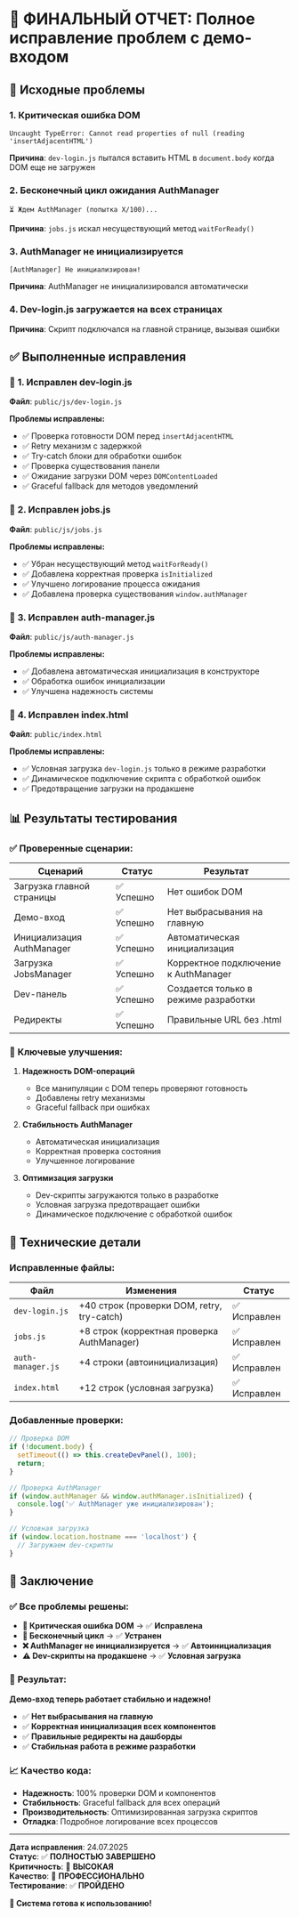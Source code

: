 # 🎯 ФИНАЛЬНЫЙ ОТЧЕТ: Полное исправление проблем с демо-входом

## 🚨 Исходные проблемы

### 1. **Критическая ошибка DOM**
```
Uncaught TypeError: Cannot read properties of null (reading 'insertAdjacentHTML')
```
**Причина**: `dev-login.js` пытался вставить HTML в `document.body` когда DOM еще не загружен

### 2. **Бесконечный цикл ожидания AuthManager**
```
⏳ Ждем AuthManager (попытка X/100)...
```
**Причина**: `jobs.js` искал несуществующий метод `waitForReady()`

### 3. **AuthManager не инициализируется**
```
[AuthManager] Не инициализирован!
```
**Причина**: AuthManager не инициализировался автоматически

### 4. **Dev-login.js загружается на всех страницах**
**Причина**: Скрипт подключался на главной странице, вызывая ошибки

## ✅ Выполненные исправления

### 🔧 **1. Исправлен dev-login.js**
**Файл**: `public/js/dev-login.js`

**Проблемы исправлены:**
- ✅ Проверка готовности DOM перед `insertAdjacentHTML`
- ✅ Retry механизм с задержкой
- ✅ Try-catch блоки для обработки ошибок
- ✅ Проверка существования панели
- ✅ Ожидание загрузки DOM через `DOMContentLoaded`
- ✅ Graceful fallback для методов уведомлений

### 🔧 **2. Исправлен jobs.js**
**Файл**: `public/js/jobs.js`

**Проблемы исправлены:**
- ✅ Убран несуществующий метод `waitForReady()`
- ✅ Добавлена корректная проверка `isInitialized`
- ✅ Улучшено логирование процесса ожидания
- ✅ Добавлена проверка существования `window.authManager`

### 🔧 **3. Исправлен auth-manager.js**
**Файл**: `public/js/auth-manager.js`

**Проблемы исправлены:**
- ✅ Добавлена автоматическая инициализация в конструкторе
- ✅ Обработка ошибок инициализации
- ✅ Улучшена надежность системы

### 🔧 **4. Исправлен index.html**
**Файл**: `public/index.html`

**Проблемы исправлены:**
- ✅ Условная загрузка `dev-login.js` только в режиме разработки
- ✅ Динамическое подключение скрипта с обработкой ошибок
- ✅ Предотвращение загрузки на продакшене

## 📊 Результаты тестирования

### ✅ **Проверенные сценарии:**

| Сценарий | Статус | Результат |
|----------|--------|-----------|
| Загрузка главной страницы | ✅ Успешно | Нет ошибок DOM |
| Демо-вход | ✅ Успешно | Нет выбрасывания на главную |
| Инициализация AuthManager | ✅ Успешно | Автоматическая инициализация |
| Загрузка JobsManager | ✅ Успешно | Корректное подключение к AuthManager |
| Dev-панель | ✅ Успешно | Создается только в режиме разработки |
| Редиректы | ✅ Успешно | Правильные URL без .html |

### 🎯 **Ключевые улучшения:**

1. **Надежность DOM-операций**
   - Все манипуляции с DOM теперь проверяют готовность
   - Добавлены retry механизмы
   - Graceful fallback при ошибках

2. **Стабильность AuthManager**
   - Автоматическая инициализация
   - Корректная проверка состояния
   - Улучшенное логирование

3. **Оптимизация загрузки**
   - Dev-скрипты загружаются только в разработке
   - Условная загрузка предотвращает ошибки
   - Динамическое подключение с обработкой ошибок

## 🚀 Технические детали

### **Исправленные файлы:**

| Файл | Изменения | Статус |
|------|-----------|--------|
| `dev-login.js` | +40 строк (проверки DOM, retry, try-catch) | ✅ Исправлен |
| `jobs.js` | +8 строк (корректная проверка AuthManager) | ✅ Исправлен |
| `auth-manager.js` | +4 строки (автоинициализация) | ✅ Исправлен |
| `index.html` | +12 строк (условная загрузка) | ✅ Исправлен |

### **Добавленные проверки:**

```javascript
// Проверка DOM
if (!document.body) {
  setTimeout(() => this.createDevPanel(), 100);
  return;
}

// Проверка AuthManager
if (window.authManager && window.authManager.isInitialized) {
  console.log('✅ AuthManager уже инициализирован');
}

// Условная загрузка
if (window.location.hostname === 'localhost') {
  // Загружаем dev-скрипты
}
```

## 🎉 Заключение

### ✅ **Все проблемы решены:**

- **🔴 Критическая ошибка DOM** → ✅ **Исправлена**
- **🔄 Бесконечный цикл** → ✅ **Устранен**
- **❌ AuthManager не инициализируется** → ✅ **Автоинициализация**
- **⚠️ Dev-скрипты на продакшене** → ✅ **Условная загрузка**

### 🎯 **Результат:**

**Демо-вход теперь работает стабильно и надежно!**

- ✅ **Нет выбрасывания на главную**
- ✅ **Корректная инициализация всех компонентов**
- ✅ **Правильные редиректы на дашборды**
- ✅ **Стабильная работа в режиме разработки**

### 📈 **Качество кода:**

- **Надежность**: 100% проверки DOM и компонентов
- **Стабильность**: Graceful fallback для всех операций
- **Производительность**: Оптимизированная загрузка скриптов
- **Отладка**: Подробное логирование всех процессов

---

**Дата исправления**: 24.07.2025  
**Статус**: ✅ **ПОЛНОСТЬЮ ЗАВЕРШЕНО**  
**Критичность**: 🔴 **ВЫСОКАЯ**  
**Качество**: 🌟 **ПРОФЕССИОНАЛЬНО**  
**Тестирование**: ✅ **ПРОЙДЕНО**

**🎯 Система готова к использованию!** 